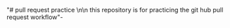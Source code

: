 "# pull request practice \n\n this repository is for practicing the git hub pull request workflow"-

